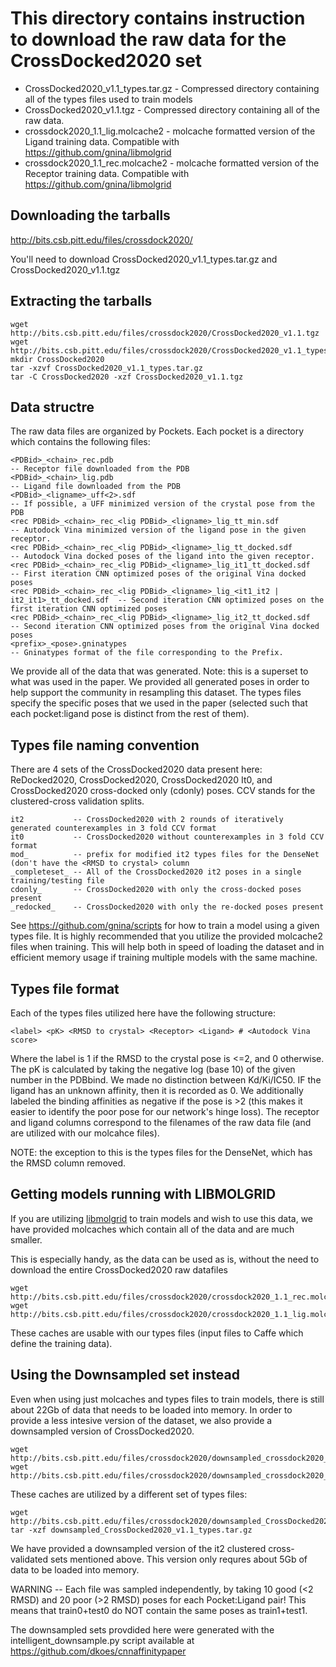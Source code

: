 # This directory contains instruction to download the raw data for the CrossDocked2020 set

 * CrossDocked2020_v1.1_types.tar.gz - Compressed directory containing all of the types files used to train models
 * CrossDocked2020_v1.1.tgz          - Compressed directory containing all of the raw data.
 * crossdock2020_1.1_lig.molcache2  - molcache formatted version of the Ligand training data. Compatible with https://github.com/gnina/libmolgrid
 * crossdock2020_1.1_rec.molcache2  - molcache formatted version of the Receptor training data. Compatible with https://github.com/gnina/libmolgrid

## Downloading the tarballs
http://bits.csb.pitt.edu/files/crossdock2020/

You'll need to download CrossDocked2020_v1.1_types.tar.gz and CrossDocked2020_v1.1.tgz

## Extracting the tarballs
```
wget http://bits.csb.pitt.edu/files/crossdock2020/CrossDocked2020_v1.1.tgz
wget http://bits.csb.pitt.edu/files/crossdock2020/CrossDocked2020_v1.1_types.tar.gz
mkdir CrossDocked2020
tar -xzvf CrossDocked2020_v1.1_types.tar.gz
tar -C CrossDocked2020 -xzf CrossDocked2020_v1.1.tgz
```

## Data structre
The raw data files are organized by Pockets. Each pocket is a directory which contains the following files:
```
<PDBid>_<chain>_rec.pdb                                                              -- Receptor file downloaded from the PDB
<PDBid>_<chain>_lig.pdb                                                              -- Ligand file downloaded from the PDB
<PDBid>_<ligname>_uff<2>.sdf                                                         -- If possible, a UFF minimized version of the crystal pose from the PDB
<rec PDBid>_<chain>_rec_<lig PDBid>_<ligname>_lig_tt_min.sdf                         -- Autodock Vina minimized version of the ligand pose in the given receptor.
<rec PDBid>_<chain>_rec_<lig PDBid>_<ligname>_lig_tt_docked.sdf                      -- Autodock Vina docked poses of the ligand into the given receptor.
<rec PDBid>_<chain>_rec_<lig PDBid>_<ligname>_lig_it1_tt_docked.sdf                  -- First iteration CNN optimized poses of the original Vina docked poses
<rec PDBid>_<chain>_rec_<lig PDBid>_<ligname>_lig_<it1_it2 | it2_it1>_tt_docked.sdf  -- Second iteration CNN optimized poses on the first iteration CNN optimized poses
<rec PDBid>_<chain>_rec_<lig PDBid>_<ligname>_lig_it2_tt_docked.sdf                  -- Second iteration CNN optimized poses from the original Vina docked poses
<prefix>_<pose>.gninatypes                                                           -- Gninatypes format of the file corresponding to the Prefix.
```
We provide all of the data that was generated. Note: this is a superset to what was used in the paper. We provided all generated poses in order to help support the community in resampling this dataset. The types files specify the specific poses that we used in the paper (selected such that each pocket:ligand pose is distinct from the rest of them). 

## Types file naming convention
There are 4 sets of the CrossDocked2020 data present here: ReDocked2020, CrossDocked2020, CrossDocked2020 It0, and CrossDocked2020 cross-docked only (cdonly) poses. CCV stands for the clustered-cross validation splits. 
```
it2           -- CrossDocked2020 with 2 rounds of iteratively generated counterexamples in 3 fold CCV format
it0           -- CrossDocked2020 without counterexamples in 3 fold CCV format
mod_          -- prefix for modified it2 types files for the DenseNet (don't have the <RMSD to crystal> column
_completeset_ -- All of the CrossDocked2020 it2 poses in a single training/testing file
cdonly_       -- CrossDocked2020 with only the cross-docked poses present
_redocked_    -- CrossDocked2020 with only the re-docked poses present
```
See https://github.com/gnina/scripts for how to train a model using a given types file. It is highly recommended that you utilize the provided molcache2 files when training. This will help both in speed of loading the dataset and in efficient memory usage if training multiple models with the same machine.

## Types file format
Each of the types files utilized here have the following structure:
```
<label> <pK> <RMSD to crystal> <Receptor> <Ligand> # <Autodock Vina score>
```
Where the label is 1 if the RMSD to the crystal pose is <=2, and 0 otherwise. The pK is calculated by taking the negative log (base 10) of the given number in the PDBbind. We made no distinction between Kd/Ki/IC50. IF the ligand has an unknown affinity, then it is recorded as 0. We additionally labeled the binding affinities as negative if the pose is >2 (this makes it easier to identify the poor pose for our network's hinge loss). The receptor and ligand columns correspond to the filenames of the raw data file (and are utilized with our molcahce files). 

NOTE: the exception to this is the types files for the DenseNet, which has the RMSD column removed.

## Getting models running with LIBMOLGRID
If you are utilizing [libmolgrid](https://github.com/gnina/libmolgrid) to train models and wish to use this data, we have provided molcaches which contain all of the data and are much smaller.

This is especially handy, as the data can be used as is, without the need to download the entire CrossDocked2020 raw datafiles

```
wget http://bits.csb.pitt.edu/files/crossdock2020/crossdock2020_1.1_rec.molcache2
wget http://bits.csb.pitt.edu/files/crossdock2020/crossdock2020_1.1_lig.molcache2
```

These caches are usable with our types files (input files to Caffe which define the training data).

## Using the Downsampled set instead
Even when using just molcaches and types files to train models, there is still about 22Gb of data that needs to be loaded into memory. In order to provide a less intesive version of the dataset, we also provide a downsampled version of CrossDocked2020.

```
wget http://bits.csb.pitt.edu/files/crossdock2020/downsampled_crossdock2020_v1.1_rec.molcache2
wget http://bits.csb.pitt.edu/files/crossdock2020/downsampled_crossdock2020_v1.1_lig.molcache2
```

These caches are utilized by a different set of types files:

```
wget http://bits.csb.pitt.edu/files/crossdock2020/downsampled_CrossDocked2020_v1.1_types.tar.gz
tar -xzf downsampled_CrossDocked2020_v1.1_types.tar.gz
```

We have provided a downsampled version of the it2 clustered cross-validated sets mentioned above. This version only requres about 5Gb of data to be loaded into memory.

WARNING -- Each file was sampled independently, by taking 10 good (<2 RMSD) and 20 poor (>2 RMSD) poses for each Pocket:Ligand pair! This means that train0+test0 do NOT contain the same poses as train1+test1.

The downsampled sets provdided here were generated with the intelligent_downsample.py script available at https://github.com/dkoes/cnnaffinitypaper
